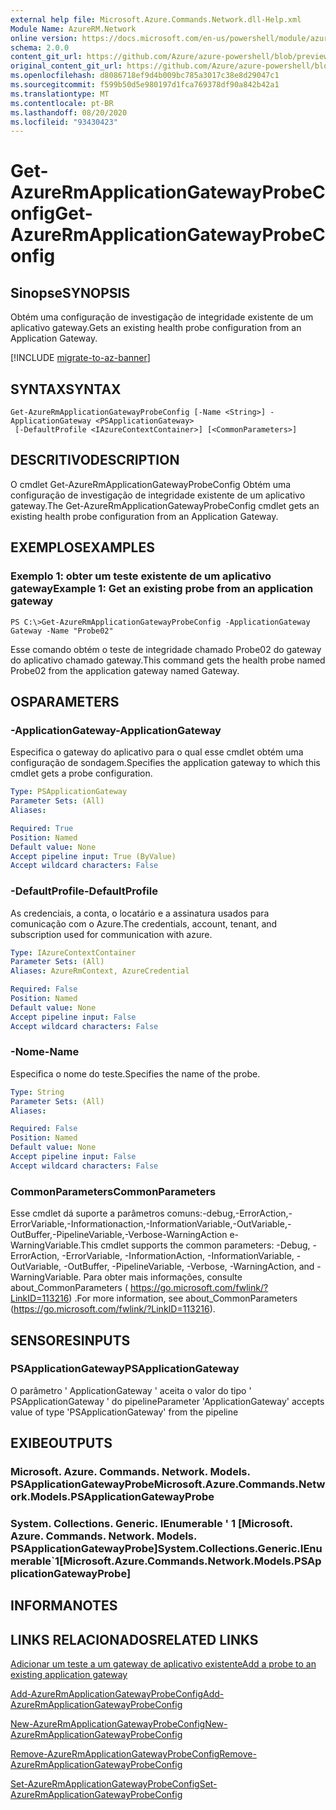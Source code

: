 ```yaml
---
external help file: Microsoft.Azure.Commands.Network.dll-Help.xml
Module Name: AzureRM.Network
online version: https://docs.microsoft.com/en-us/powershell/module/azurerm.network/get-azurermapplicationgatewayprobeconfig
schema: 2.0.0
content_git_url: https://github.com/Azure/azure-powershell/blob/preview/src/ResourceManager/Network/Commands.Network/help/Get-AzureRmApplicationGatewayProbeConfig.md
original_content_git_url: https://github.com/Azure/azure-powershell/blob/preview/src/ResourceManager/Network/Commands.Network/help/Get-AzureRmApplicationGatewayProbeConfig.md
ms.openlocfilehash: d8086718ef9d4b009bc785a3017c38e8d29047c1
ms.sourcegitcommit: f599b50d5e980197d1fca769378df90a842b42a1
ms.translationtype: MT
ms.contentlocale: pt-BR
ms.lasthandoff: 08/20/2020
ms.locfileid: "93430423"
---
```

# <span data-ttu-id="5b84d-101">Get-AzureRmApplicationGatewayProbeConfig</span><span class="sxs-lookup"><span data-stu-id="5b84d-101">Get-AzureRmApplicationGatewayProbeConfig</span></span>

## <span data-ttu-id="5b84d-102">Sinopse</span><span class="sxs-lookup"><span data-stu-id="5b84d-102">SYNOPSIS</span></span>
<span data-ttu-id="5b84d-103">Obtém uma configuração de investigação de integridade existente de um aplicativo gateway.</span><span class="sxs-lookup"><span data-stu-id="5b84d-103">Gets an existing health probe configuration from an Application Gateway.</span></span>

[!INCLUDE [migrate-to-az-banner](../../includes/migrate-to-az-banner.md)]

## <span data-ttu-id="5b84d-104">SYNTAX</span><span class="sxs-lookup"><span data-stu-id="5b84d-104">SYNTAX</span></span>

```
Get-AzureRmApplicationGatewayProbeConfig [-Name <String>] -ApplicationGateway <PSApplicationGateway>
 [-DefaultProfile <IAzureContextContainer>] [<CommonParameters>]
```

## <span data-ttu-id="5b84d-105">DESCRITIVO</span><span class="sxs-lookup"><span data-stu-id="5b84d-105">DESCRIPTION</span></span>
<span data-ttu-id="5b84d-106">O cmdlet Get-AzureRmApplicationGatewayProbeConfig Obtém uma configuração de investigação de integridade existente de um aplicativo gateway.</span><span class="sxs-lookup"><span data-stu-id="5b84d-106">The Get-AzureRmApplicationGatewayProbeConfig cmdlet gets an existing health probe configuration from an Application Gateway.</span></span>

## <span data-ttu-id="5b84d-107">EXEMPLOS</span><span class="sxs-lookup"><span data-stu-id="5b84d-107">EXAMPLES</span></span>

### <span data-ttu-id="5b84d-108">Exemplo 1: obter um teste existente de um aplicativo gateway</span><span class="sxs-lookup"><span data-stu-id="5b84d-108">Example 1: Get an existing probe from an application gateway</span></span>
```
PS C:\>Get-AzureRmApplicationGatewayProbeConfig -ApplicationGateway Gateway -Name "Probe02"
```

<span data-ttu-id="5b84d-109">Esse comando obtém o teste de integridade chamado Probe02 do gateway do aplicativo chamado gateway.</span><span class="sxs-lookup"><span data-stu-id="5b84d-109">This command gets the health probe named Probe02 from the application gateway named Gateway.</span></span>

## <span data-ttu-id="5b84d-110">OS</span><span class="sxs-lookup"><span data-stu-id="5b84d-110">PARAMETERS</span></span>

### <span data-ttu-id="5b84d-111">-ApplicationGateway</span><span class="sxs-lookup"><span data-stu-id="5b84d-111">-ApplicationGateway</span></span>
<span data-ttu-id="5b84d-112">Especifica o gateway do aplicativo para o qual esse cmdlet obtém uma configuração de sondagem.</span><span class="sxs-lookup"><span data-stu-id="5b84d-112">Specifies the application gateway to which this cmdlet gets a probe configuration.</span></span>

```yaml
Type: PSApplicationGateway
Parameter Sets: (All)
Aliases: 

Required: True
Position: Named
Default value: None
Accept pipeline input: True (ByValue)
Accept wildcard characters: False
```

### <span data-ttu-id="5b84d-113">-DefaultProfile</span><span class="sxs-lookup"><span data-stu-id="5b84d-113">-DefaultProfile</span></span>
<span data-ttu-id="5b84d-114">As credenciais, a conta, o locatário e a assinatura usados para comunicação com o Azure.</span><span class="sxs-lookup"><span data-stu-id="5b84d-114">The credentials, account, tenant, and subscription used for communication with azure.</span></span>

```yaml
Type: IAzureContextContainer
Parameter Sets: (All)
Aliases: AzureRmContext, AzureCredential

Required: False
Position: Named
Default value: None
Accept pipeline input: False
Accept wildcard characters: False
```

### <span data-ttu-id="5b84d-115">-Nome</span><span class="sxs-lookup"><span data-stu-id="5b84d-115">-Name</span></span>
<span data-ttu-id="5b84d-116">Especifica o nome do teste.</span><span class="sxs-lookup"><span data-stu-id="5b84d-116">Specifies the name of the probe.</span></span>

```yaml
Type: String
Parameter Sets: (All)
Aliases: 

Required: False
Position: Named
Default value: None
Accept pipeline input: False
Accept wildcard characters: False
```

### <span data-ttu-id="5b84d-117">CommonParameters</span><span class="sxs-lookup"><span data-stu-id="5b84d-117">CommonParameters</span></span>
<span data-ttu-id="5b84d-118">Esse cmdlet dá suporte a parâmetros comuns:-debug,-ErrorAction,-ErrorVariable,-Informationaction,-InformationVariable,-OutVariable,-OutBuffer,-PipelineVariable,-Verbose-WarningAction e-WarningVariable.</span><span class="sxs-lookup"><span data-stu-id="5b84d-118">This cmdlet supports the common parameters: -Debug, -ErrorAction, -ErrorVariable, -InformationAction, -InformationVariable, -OutVariable, -OutBuffer, -PipelineVariable, -Verbose, -WarningAction, and -WarningVariable.</span></span> <span data-ttu-id="5b84d-119">Para obter mais informações, consulte about_CommonParameters ( https://go.microsoft.com/fwlink/?LinkID=113216) .</span><span class="sxs-lookup"><span data-stu-id="5b84d-119">For more information, see about_CommonParameters (https://go.microsoft.com/fwlink/?LinkID=113216).</span></span>

## <span data-ttu-id="5b84d-120">SENSORES</span><span class="sxs-lookup"><span data-stu-id="5b84d-120">INPUTS</span></span>

### <span data-ttu-id="5b84d-121">PSApplicationGateway</span><span class="sxs-lookup"><span data-stu-id="5b84d-121">PSApplicationGateway</span></span>
<span data-ttu-id="5b84d-122">O parâmetro ' ApplicationGateway ' aceita o valor do tipo ' PSApplicationGateway ' do pipeline</span><span class="sxs-lookup"><span data-stu-id="5b84d-122">Parameter 'ApplicationGateway' accepts value of type 'PSApplicationGateway' from the pipeline</span></span>

## <span data-ttu-id="5b84d-123">EXIBE</span><span class="sxs-lookup"><span data-stu-id="5b84d-123">OUTPUTS</span></span>

### <span data-ttu-id="5b84d-124">Microsoft. Azure. Commands. Network. Models. PSApplicationGatewayProbe</span><span class="sxs-lookup"><span data-stu-id="5b84d-124">Microsoft.Azure.Commands.Network.Models.PSApplicationGatewayProbe</span></span>

### <span data-ttu-id="5b84d-125">System. Collections. Generic. IEnumerable ' 1 [Microsoft. Azure. Commands. Network. Models. PSApplicationGatewayProbe]</span><span class="sxs-lookup"><span data-stu-id="5b84d-125">System.Collections.Generic.IEnumerable\`1[Microsoft.Azure.Commands.Network.Models.PSApplicationGatewayProbe]</span></span>

## <span data-ttu-id="5b84d-126">INFORMA</span><span class="sxs-lookup"><span data-stu-id="5b84d-126">NOTES</span></span>

## <span data-ttu-id="5b84d-127">LINKS RELACIONADOS</span><span class="sxs-lookup"><span data-stu-id="5b84d-127">RELATED LINKS</span></span>

[<span data-ttu-id="5b84d-128">Adicionar um teste a um gateway de aplicativo existente</span><span class="sxs-lookup"><span data-stu-id="5b84d-128">Add a probe to an existing application gateway</span></span>](https://azure.microsoft.com/en-us/documentation/articles/application-gateway-create-probe-ps/#add-a-probe-to-an-existing-application-gateway)

[<span data-ttu-id="5b84d-129">Add-AzureRmApplicationGatewayProbeConfig</span><span class="sxs-lookup"><span data-stu-id="5b84d-129">Add-AzureRmApplicationGatewayProbeConfig</span></span>]()

[<span data-ttu-id="5b84d-130">New-AzureRmApplicationGatewayProbeConfig</span><span class="sxs-lookup"><span data-stu-id="5b84d-130">New-AzureRmApplicationGatewayProbeConfig</span></span>]()

[<span data-ttu-id="5b84d-131">Remove-AzureRmApplicationGatewayProbeConfig</span><span class="sxs-lookup"><span data-stu-id="5b84d-131">Remove-AzureRmApplicationGatewayProbeConfig</span></span>]()

[<span data-ttu-id="5b84d-132">Set-AzureRmApplicationGatewayProbeConfig</span><span class="sxs-lookup"><span data-stu-id="5b84d-132">Set-AzureRmApplicationGatewayProbeConfig</span></span>]()

